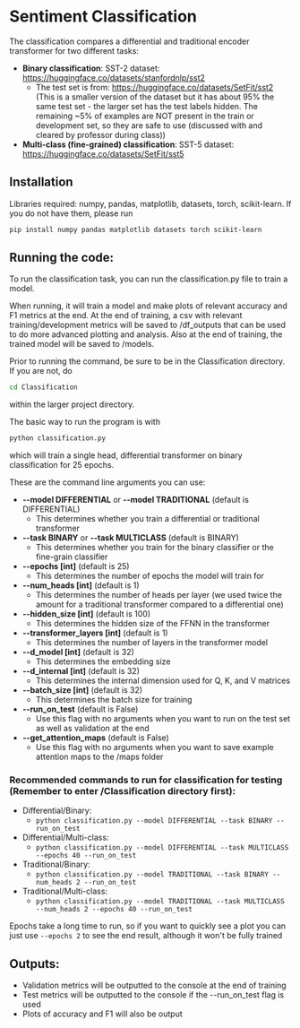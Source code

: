 # Sentiment Classification
The classification compares a differential and traditional encoder transformer for two different tasks:
* __Binary classification__: SST-2 dataset: https://huggingface.co/datasets/stanfordnlp/sst2
  * The test set is from: https://huggingface.co/datasets/SetFit/sst2 (This is a smaller version of the dataset but it has about 95% the same test set - the larger set has the test labels hidden. The remaining ~5% of examples are NOT present in the train or development set, so they are safe to use (discussed with and cleared by professor during class))
* __Multi-class (fine-grained) classification__: SST-5 dataset: https://huggingface.co/datasets/SetFit/sst5

## Installation
Libraries required: numpy, pandas, matplotlib, datasets, torch, scikit-learn.
If you do not have them, please run
```bash
pip install numpy pandas matplotlib datasets torch scikit-learn
```

## Running the code:
To run the classification task, you can run the classification.py file to train a model.

When running, it will train a model and make plots of relevant accuracy and F1 metrics at the end.
At the end of training, a csv with relevant training/development metrics will be saved to /df_outputs that can be used to do more advanced plotting and analysis.
Also at the end of training, the trained model will be saved to /models.

Prior to running the command, be sure to be in the Classification directory. If you are not, do

```bash
cd Classification
```

within the larger project directory.

The basic way to run the program is with
```bash
python classification.py
```
which will train a single head, differential transformer on binary classification for 25 epochs.

These are the command line arguments you can use:
* __--model DIFFERENTIAL__ or __--model TRADITIONAL__ (default is DIFFERENTIAL)
  * This determines whether you train a differential or traditional transformer
* __--task BINARY__ or __--task MULTICLASS__ (default is BINARY)
  * This determines whether you train for the binary classifier or the fine-grain classifier
* __--epochs [int]__ (default is 25)
  * This determines the number of epochs the model will train for
* __--num_heads [int]__ (default is 1)
  * This determines the number of heads per layer (we used twice the amount for a traditional transformer compared to a differential one)
* __--hidden_size [int]__ (default is 100)
  * This determines the hidden size of the FFNN in the transformer
* __--transformer_layers [int]__ (default is 1)
  * This determines the number of layers in the transformer model
* __--d_model [int]__ (default is 32)
  * This determines the embedding size
* __--d_internal [int]__ (default is 32)
  * This determines the internal dimension used for Q, K, and V matrices
* __--batch_size [int]__ (default is 32)
  * This determines the batch size for training
* __--run_on_test__ (default is False)
  * Use this flag with no arguments when you want to run on the test set as well as validation at the end
* __--get_attention_maps__ (default is False)
  * Use this flag with no arguments when you want to save example attention maps to the /maps folder

### Recommended commands to run for classification for testing (Remember to enter /Classification directory first):
* Differential/Binary:
  * `python classification.py --model DIFFERENTIAL --task BINARY --run_on_test`
* Differential/Multi-class:
  * `python classification.py --model DIFFERENTIAL --task MULTICLASS --epochs 40 --run_on_test`
* Traditional/Binary:
  * `python classification.py --model TRADITIONAL --task BINARY --num_heads 2 --run_on_test`
* Traditional/Multi-class:
  * `python classification.py --model TRADITIONAL --task MULTICLASS --num_heads 2 --epochs 40 --run_on_test`

Epochs take a long time to run, so if you want to quickly see a plot you can just use `--epochs 2` to see the end result, although it won't be fully trained


## Outputs:
* Validation metrics will be outputted to the console at the end of training
* Test metrics will be outputted to the console if the --run_on_test flag is used
* Plots of accuracy and F1 will also be output
